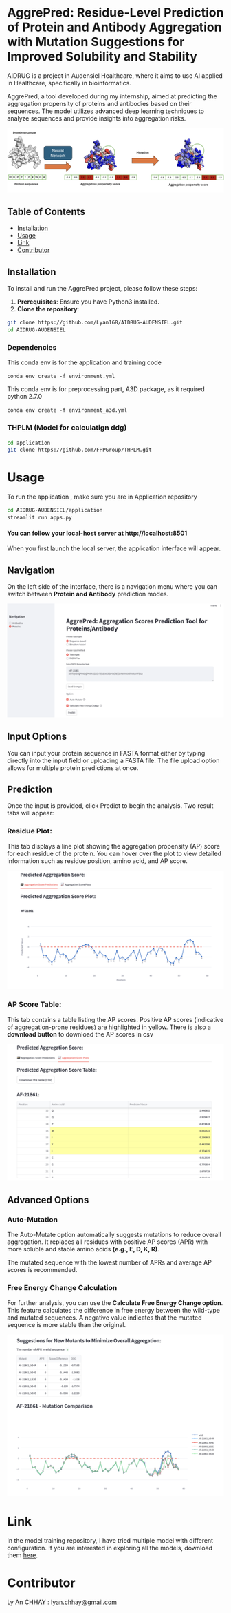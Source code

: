 # AggrePred: Residue-Level Prediction of Protein and Antibody Aggregation with Mutation Suggestions for Improved Solubility and Stability
AIDRUG is a project in Audensiel Healthcare, where it aims to use AI applied in Healthcare, specifically in bioinformatics. 

AggrePred, a tool developed during my internship, aimed at predicting the aggregation propensity of proteins and antibodies based on their sequences. The model utilizes advanced deep learning techniques to analyze sequences and provide insights into aggregation risks.

![alt text](image/goal.png)


## Table of Contents

- [Installation](#installation)
- [Usage](#usage)
- [Link](#link)
- [Contributor](#contributor)


## Installation

To install and run the AggrePred project, please follow these steps:

1. **Prerequisites**: Ensure you have Python3 installed.
2. **Clone the repository**:
```bash
git clone https://github.com/Lyan168/AIDRUG-AUDENSIEL.git
cd AIDRUG-AUDENSIEL
```

### Dependencies
This conda env is for the application and training code

```conda env create -f environment.yml```

This conda env is for preprocessing part, A3D package, as it required python 2.7.0

```conda env create -f environment_a3d.yml```


### THPLM (Model for calculatign ddg)
```bash
cd application
git clone https://github.com/FPPGroup/THPLM.git
```


# Usage

To run the application , make sure you are in Application repository

```bash
cd AIDRUG-AUDENSIEL/application
streamlit run apps.py

```

#### You can follow your local-host server at http://localhost:8501

When you first launch the local server, the application interface will appear.

## Navigation
On the left side of the interface, there is a navigation menu where you can switch between **Protein and Antibody** prediction modes.

![alt text](image/interface_prot.png)


## Input Options
You can input your protein sequence in FASTA format either by typing directly into the input field or uploading a FASTA file. The file upload option allows for multiple protein predictions at once.

## Prediction
Once the input is provided, click Predict to begin the analysis. Two result tabs will appear:

### Residue Plot: 
This tab displays a line plot showing the aggregation propensity (AP) score for each residue of the protein. You can hover over the plot to view detailed information such as residue position, amino acid, and AP score.

![alt text](image/score_prot_plot.png)

### AP Score Table: 
This tab contains a table listing the AP scores. Positive AP scores (indicative of aggregation-prone residues) are highlighted in yellow. There is also a **download button** to download the AP scores in csv

![alt text](image/result_table.png)



## Advanced Options

### Auto-Mutation
The Auto-Mutate option automatically suggests mutations to reduce overall aggregation. It replaces all residues with positive AP scores (APR) with more soluble and stable amino acids **(e.g., E, D, K, R)**.

The mutated sequence with the lowest number of APRs and average AP scores is recommended.

### Free Energy Change Calculation
For further analysis, you can use the **Calculate Free Energy Change option**. This feature calculates the difference in free energy between the wild-type and mutated sequences. A negative value indicates that the mutated sequence is more stable than the original.


![alt text](image/mutation.png)





# Link

In the model training repository, I have tried multiple model with different configuration. If you are interested in exploring all the models, download them [here](https://zenodo.org/records/13943204?preview=1&token=eyJhbGciOiJIUzUxMiJ9.eyJpZCI6IjdkMzE3MzBjLTI0NzYtNDY1OS04MTA5LTBhZjQwZjczNTJjMiIsImRhdGEiOnt9LCJyYW5kb20iOiI1NDhlYTlhM2JiZDBmN2QxNGEyY2M0OWQ1ZDNkNDlhZiJ9.GZwOAgLDr9oHMNrmPqoQd8wXiLpHkbCfsKCjrg-rzdo_XNt6o-lJia-RqHJujiy5bqEimww1RNSmGF1iJQhxkg). 

# Contributor
Ly An CHHAY :  lyan.chhay@gmail.com
